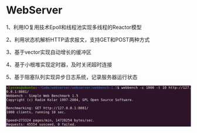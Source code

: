 # WebServer

1、利用IO复用技术Epoll和线程池实现多线程的Reactor模型

2、利用状态机解析HTTP请求报文，支持GET和POST两种方式

3、基于vector实现自动增长的缓冲区

4、基于小根堆实现定时器，及时关闭超时连接

5、基于阻塞队列实现异步日志系统，记录服务器运行状态

![image](https://github.com/ulyssesorz/WebServer/blob/master/result.png)
